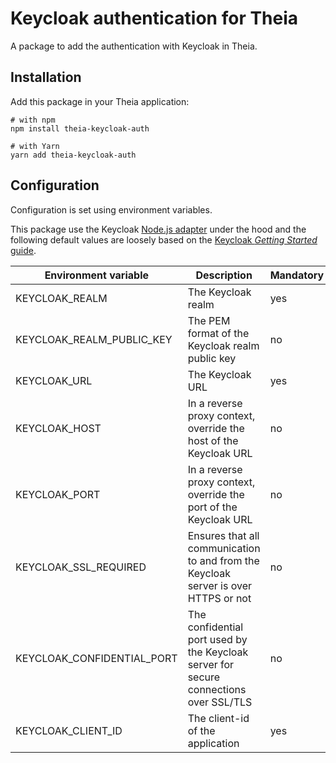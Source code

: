 # Keycloak authentication for Theia

A package to add the authentication with Keycloak in Theia.

## Installation

Add this package in your Theia application:

```
# with npm
npm install theia-keycloak-auth

# with Yarn
yarn add theia-keycloak-auth
```

## Configuration

Configuration is set using environment variables.

This package use the Keycloak
[Node.js adapter](https://www.keycloak.org/docs/latest/securing_apps/#_nodejs_adapter) under the hood
and the following default values are loosely based on the
[Keycloak *Getting Started* guide](https://www.keycloak.org/docs/latest/server_installation/).


| Environment variable       | Description                                                                           | Mandatory | Example                                 |
|----------------------------|---------------------------------------------------------------------------------------|-----------|-----------------------------------------|
| KEYCLOAK_REALM             | The Keycloak realm                                                                    | yes       | demo                                    |
| KEYCLOAK_REALM_PUBLIC_KEY  | The PEM format of the Keycloak realm public key                                       | no        |                                         |
| KEYCLOAK_URL               | The Keycloak URL                                                                      | yes       | http://localhost:8180/auth              |
| KEYCLOAK_HOST              | In a reverse proxy context, override the host of the Keycloak URL                     | no        |                                         |
| KEYCLOAK_PORT              | In a reverse proxy context, override the port of the Keycloak URL                     | no        |                                         |
| KEYCLOAK_SSL_REQUIRED      | Ensures that all communication to and from the Keycloak server is over HTTPS or not   | no        | all, external, none (default: external) |
| KEYCLOAK_CONFIDENTIAL_PORT | The confidential port used by the Keycloak server for secure connections over SSL/TLS | no        | 8443 (default: 8443)                    |
| KEYCLOAK_CLIENT_ID         | The client-id of the application                                                      | yes       | vanilla                                 | 
